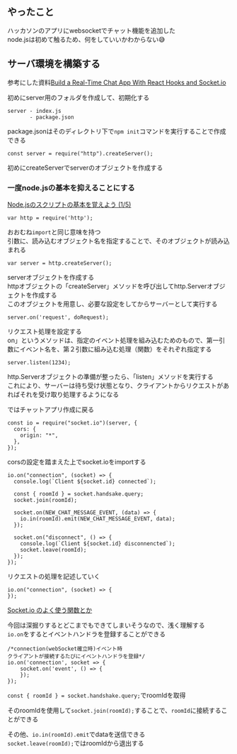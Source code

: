 ## やったこと
ハッカソンのアプリにwebsocketでチャット機能を追加した  
node.jsは初めて触るため、何をしていいかわからない😅

## サーバ環境を構築する
参考にした資料[Build a Real-Time Chat App With React Hooks and Socket.io](https://medium.com/swlh/build-a-real-time-chat-app-with-react-hooks-and-socket-io-4859c9afecb0)  

初めにserver用のフォルダを作成して、初期化する  
```
server - index.js
       - package.json
```
package.jsonはそのディレクトリ下で`npm init`コマンドを実行することで作成できる  

```node
const server = require("http").createServer();
```
初めにcreateServerでserverのオブジェクトを作成する  

### 一度node.jsの基本を抑えることにする
[Node.jsのスクリプトの基本を覚えよう (1/5)](https://www.tuyano.com/index3?id=1126003)  

```node
var http = require('http');
```
おおむね`import`と同じ意味を持つ  
引数に、読み込むオブジェクト名を指定することで、そのオブジェクトが読み込まれる  

```node
var server = http.createServer();
```
serverオブジェクトを作成する  
httpオブジェクトの「createServer」メソッドを呼び出してhttp.Serverオブジェクトを作成する  
このオブジェクトを用意し、必要な設定をしてからサーバーとして実行する  

```node
server.on('request', doRequest);
```
リクエスト処理を設定する  
on」というメソッドは、指定のイベント処理を組み込むためのもので、第一引数にイベント名を、第２引数に組み込む処理（関数）をそれぞれ指定する  

```node
server.listen(1234);
```
http.Serverオブジェクトの準備が整ったら、「listen」メソッドを実行する  
これにより、サーバーは待ち受け状態となり、クライアントからリクエストがあればそれを受け取り処理するようになる  

ではチャットアプリ作成に戻る  

```node
const io = require("socket.io")(server, {
  cors: {
    origin: "*",
  },
});
```
corsの設定を踏まえた上でsocket.ioをimportする  

```node
io.on("connection", (socket) => {
  console.log(`Client ${socket.id} connected`);

  const { roomId } = socket.handsake.query;
  socket.join(roomId);

  socket.on(NEW_CHAT_MESSAGE_EVENT, (data) => {
    io.in(roomId).emit(NEW_CHAT_MESSAGE_EVENT, data);
  });

  socket.on("disconnect", () => {
    console.log(`Client ${socket.id} disconnencted`);
    socket.leave(roomId);
  });
});
```
リクエストの処理を記述していく  

```node
io.on("connection", (socket) => {
});
```
[Socket.io のよく使う関数とか](https://qiita.com/uranesu/items/8ee0dbe4e472f9fffa49)  

今回は深掘りするとどこまでもできてしまいそうなので、浅く理解する  
`io.on`をするとイベントハンドラを登録することができる  
```node
/*connection(webSocket確立時)イベント時
クライアントが接続するたびにイベントハンドラを登録*/
io.on('connection', socket => {
    socket.on('event', () => {
    });
});
```

`const { roomId } = socket.handshake.query;`でroomIdを取得  

そのroomIdを使用して`socket.join(roomId);`することで、`roomId`に接続することができる  

その他、`io.in(roomId).emit`でdataを送信できる  
`socket.leave(roomId);`ではroomIdから退出する  



